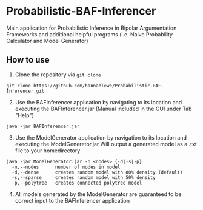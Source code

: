

# Probabilistic-BAF-Inferencer

Main application for Probabilistic Inference in Bipolar Argumentation Frameworks and additional helpful programs 
(i.e. Naive Probability Calculator and Model Generator)

## How to use

1) Clone the repository via `git clone`

```
git clone https://github.com/hannahlewe/Probabilistic-BAF-Inferencer.git
```

2) Use the BAFInferencer application by navigating to its location and executing the BAFInferencer.jar
(Manual included in the GUI under Tab "Help")

```
java -jar BAFInferencer.jar
```

3) Use the ModelGenerator application by navigation to its location and executing the ModelGeneretor.jar
Will output a generated model as a .txt file to your homedirectory

```
java -jar ModelGenerator.jar -n <nodes> {-d|-s|-p}
  -n,--nodes      number of nodes in model
  -d,--dense      creates random model with 80% density (default)
  -s,--sparse     creates random model with 50% density
  -p,--polytree   creates connected polytree model
```

4) All models generated by the ModelGenerator are guaranteed to be correct input to the BAFInferencer application
